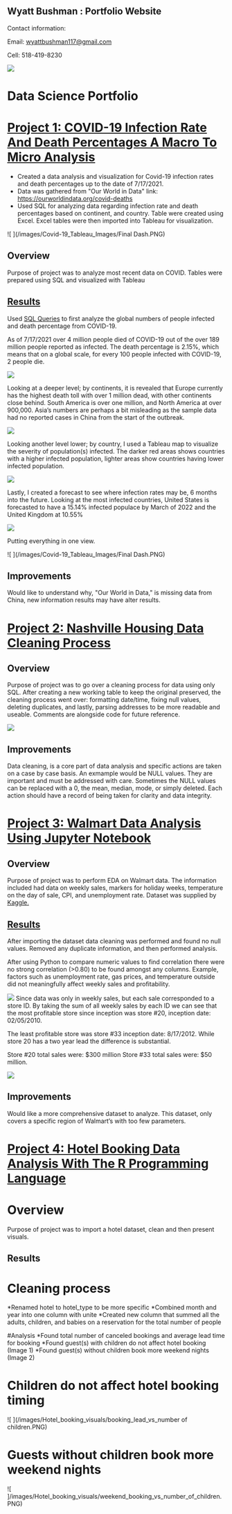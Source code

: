 ## Wyatt Bushman : Portfolio Website
Contact information:

Email: wyattbushman117@gmail.com

Cell: 518-419-8230

![ ](images/SmallerProfile.png)

# Data Science Portfolio

# [Project 1: COVID-19 Infection Rate And Death Percentages A Macro To Micro Analysis](https://github.com/WyattAlexander-001/Covid_Analysis__Visual_Portfolio_Project_SQL)
* Created a data analysis and visualization for Covid-19 infection rates and death percentages up to the date of 7/17/2021.
* Data was gathered from "Our World in Data" link: https://ourworldindata.org/covid-deaths
* Used SQL for analyzing data regarding infection rate and death percentages based on continent, and country. Table were created using Excel. Excel tables were then imported into Tableau for visualization.


![ ](/images/Covid-19_Tableau_Images/Final Dash.PNG)

## Overview 

Purpose of project was to analyze most recent data on COVID. Tables were prepared using SQL and visualized with Tableau

## [Results](https://public.tableau.com/app/profile/wyatt1368/viz/COVIDDeathAnalysisGlobalNumbersDashboard/Dashboard1)

Used [SQL Queries](https://github.com/WyattAlexander-001/Covid_Analysis__Visual_Portfolio_Project_SQL/blob/main/COVID_19_Portfolio_Project_7-17-2021/Covid-SQL.sql) to first analyze the global numbers of people infected and death percentage from COVID-19. 

As of 7/17/2021 over 4 million people died of COVID-19 out of the over 189 million people reported as infected. The death percentage is 2.15%, which means that on a global scale, for every 100 people infected with COVID-19, 2 people die.

![ ](images/Covid-19_Tableau_Images/Covid_Global_Numbers.PNG)

Looking at a deeper level; by continents, it is revealed that Europe currently has the highest death toll with over 1 million dead, with other continents close behind. South America is over one million, and North America at over 900,000. Asia’s numbers are perhaps a bit misleading as the sample data had no reported cases in China from the start of the outbreak.

![ ](/images/Covid-19_Tableau_Images/Total_Deaths_Per_Continent.PNG)

Looking another level lower; by country, I used a Tableau map to visualize the severity of population(s) infected. The darker red areas shows countries with a higher infected population, lighter areas show countries having lower infected population.

![ ](/images/Covid-19_Tableau_Images/World_View.PNG)

Lastly, I created a forecast to see where infection rates may be, 6 months into the future. Looking at the most infected countries, United States is forecasted to have a 15.14% infected populace by March of 2022 and the United Kingdom at 10.55%

![ ](/images/Covid-19_Tableau_Images/Line_Chart.PNG)

Putting everything in one view.

![ ](/images/Covid-19_Tableau_Images/Final Dash.PNG)

## Improvements

Would like to understand why, "Our World in Data," is missing data from China, new information results may have alter results.

# [Project 2: Nashville Housing Data Cleaning Process](https://github.com/WyattAlexander-001/Nashville_Housing_Data_SQL_Cleaning)

## Overview

Purpose of project was to go over a cleaning process for data using only SQL. After creating a new working table to keep the original preserved, the cleaning process went over: formatting date/time, fixing null values, deleting duplicates, and lastly, parsing addresses to be more readable and useable. Comments are alongside code for future reference.

![ ](/images/SQL_Cleaning.PNG)

## Improvements

Data cleaning, is a core part of data analysis and specific actions are taken on a case by case basis. An exmample would be NULL values. They are important and must be addressed with care. Sometimes the NULL values can be replaced with a 0, the mean, median, mode, or simply deleted. Each action should have a record of being taken for clarity and data integrity.

# [Project 3: Walmart Data Analysis Using Jupyter Notebook](https://github.com/WyattAlexander-001/Walmart_Data_Analysis_Kaggle)

## Overview

Purpose of project was to perform EDA on Walmart data. The information included had data on weekly sales, markers for holiday weeks, temperature on the day of sale, CPI, and unemployment rate. Dataset was supplied by [Kaggle.](https://www.kaggle.com/rutuspatel/retail-analysis-with-walmart-sales-data)

## [Results](https://github.com/WyattAlexander-001/Walmart_Data_Analysis_Kaggle/blob/main/Walmart_Data_Analysis.ipynb)

After importing the dataset data cleaning was performed and found no null values. Removed any duplicate information, and then performed analysis.

After using Python to compare numeric values to find correlation there were no strong correlation (>0.80) to be found amongst any columns. Example, factors such as unemployment rate, gas prices, and temperature outside did not meaningfully affect weekly sales and profitability.

![ ](/images/Walmart_Visuals/Walmart_Correlation.PNG)
Since data was only in weekly sales, but each sale corresponded to a store ID. By taking the sum of all weekly sales by each ID we can see that the most profitable store since inception was store #20, inception date: 02/05/2010. 

The least profitable store was store #33 inception date: 8/17/2012. While store 20 has a two year lead the difference is substantial. 

Store #20 total sales were: $300 million 
Store #33 total sales were: $50 million.


![ ](/images/Walmart_Visuals/Best_performing_store.PNG)

## Improvements

Would like a more comprehensive dataset to analyze. This dataset, only covers a specific region of Walmart’s with too few parameters.

# [Project 4: Hotel Booking Data Analysis With The R Programming Language ](https://github.com/WyattAlexander-001/R_Data_Cleaning_Hotel_Bookings/blob/main/README.md)

# Overview

Purpose of project was to import a hotel dataset, clean and then present visuals.

## Results

# Cleaning process 
*Renamed hotel to hotel_type to be more specific
*Combined month and year into one column with unite
*Created new column that summed all the adults, children, and babies on a reservation for the total number of people

#Analysis
*Found total number of canceled bookings and average lead time for booking
*Found guest(s) with children do not affect hotel booking (Image 1)
*Found guest(s) without children book more weekend nights (Image 2)

# Children do not affect hotel booking timing

![ ](/images/Hotel_booking_visuals/booking_lead_vs_number of children.PNG)

# Guests without children book more weekend nights

![ ]/images/Hotel_booking_visuals/weekend_booking_vs_number_of_children.PNG)
